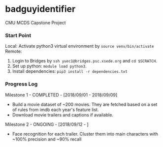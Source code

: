 # badguyidentifier
CMU MCDS Capstone Project

### Start Point
Local: Activate python3 virtual environment by ```source venv/bin/activate```
Remote: 
1. Login to Bridges by ```ssh yuec1@bridges.psc.xsede.org``` and ```cd $SCRATCH```. 
2. Set up python: ```module load python3```.
3. Install dependencies: ```pip3 install -r dependencies.txt```

### Progress Log
Milestone 1 - COMPLETED - [2018/09/01 - 2018/09/09]

- Build a movie dataset of ~200 movies. They are fetched based on a set of rules from imdb each year's feature list.
- Download movie trailers and captions if available.


Milestone 2 - ONGOING - [2018/09/12 - ]
- Face recognition for each trailer. Cluster them into main characters with ~100% precision and ~90% recall